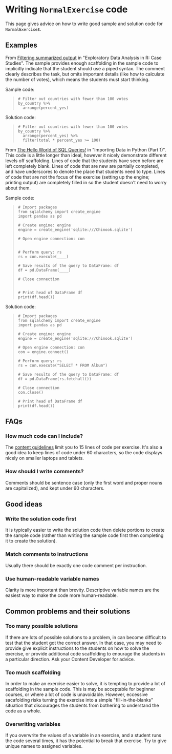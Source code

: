 # Writing `NormalExercise` code

This page gives advice on how to write good sample and solution code for `NormalExercise`s.

## Examples

From [Filtering summarized output](https://campus.datacamp.com/courses/exploratory-data-analysis-in-r-case-study/data-cleaning-and-summarizing-with-dplyr?ex=11) in "Exploratory Data Analysis in R: Case Studies".  The sample provides enough scaffolding in the sample code to implicitly indicate that the student should use a piped syntax. The comment clearly describes the task, but omits important details (like how to calculate the number of votes), which means the students must start thinking.

Sample code:

>     # Filter out countries with fewer than 100 votes
>     by_country %>%
>       arrange(percent_yes)

Solution code:

>     # Filter out countries with fewer than 100 votes
>     by_country %>%
>       arrange(percent_yes) %>%
>       filter(total * percent_yes >= 100)

From [The Hello World of SQL Queries!](https://campus.datacamp.com/courses/importing-data-in-python-part-1/working-with-relational-databases-in-python-3?ex=7) in "Importing Data in Python (Part 1)". This code is a little longer than ideal, however it nicely demonstrate different levels off scaffolding. Lines of code that the students have seen before are left completely blank. Lines of code that are new are partially completed, and have underscores to denote the place that students need to type. Lines of code that are not the focus of the exercise (setting up the engine; printing output) are completely filled in so the student doesn't need to worry about them.

Sample code:

>     # Import packages
>     from sqlalchemy import create_engine
>     import pandas as pd
>     
>     # Create engine: engine
>     engine = create_engine('sqlite:///Chinook.sqlite')
>     
>     # Open engine connection: con
>     
>     
>     # Perform query: rs
>     rs = con.execute(____)
>     
>     # Save results of the query to DataFrame: df
>     df = pd.DataFrame(____)
>     
>     # Close connection
>     
>     
>     # Print head of DataFrame df
>     print(df.head())

Solution code:

>     # Import packages
>     from sqlalchemy import create_engine
>     import pandas as pd
>     
>     # Create engine: engine
>     engine = create_engine('sqlite:///Chinook.sqlite')
>     
>     # Open engine connection: con
>     con = engine.connect()
>     
>     # Perform query: rs
>     rs = con.execute("SELECT * FROM Album")
>     
>     # Save results of the query to DataFrame: df
>     df = pd.DataFrame(rs.fetchall())
>     
>     # Close connection
>     con.close()
>     
>     # Print head of DataFrame df
>     print(df.head())


## FAQs

### How much code can I include?

The [content guidelines](/courses/guidelines/content.html#normalexercise) limit you to 15 lines of code per exercise. It's also a good idea to keep lines of code under 60 characters, so the code displays nicely on smaller laptops and tablets.

### How should I write comments?

Comments should be sentence case (only the first word and proper nouns are capitalized), and kept under 60 characters.


## Good ideas

### Write the solution code first

It is typically easier to write the solution code then delete portions to create the sample code (rather than writing the sample code first then completing it to create the solution).

### Match comments to instructions

Usually there should be exactly one code comment per instruction.

### Use human-readable variable names

Clarity is more important than brevity. Descriptive variable names are the easiest way to make the code more human-readable.


## Common problems and their solutions

### Too many possible solutions

If there are lots of possible solutions to a problem, in can become difficult to test that the student got the correct answer. In that case, you may need to provide give explicit instructions to the students on how to solve the exercise, or provide additional code scaffolding to enourage the students in a particular direction. Ask your Content Developer for advice.

### Too much scaffolding

In order to make an exercise easier to solve, it is tempting to provide a lot of scaffolding in the sample code. This is may be acceptable for beginner courses, or where a lot of code is unavoidable. However, eccessive sacafolding risks turning the exercise into a simple "fill-in-the-blanks" situation that discourages the students from bothering to understand the code as a whole.

### Overwriting variables

If you overwrite the values of a variable in an exercise, and a student runs the code several times, it has the potential to break that exercise. Try to give unique names to assigned variables.
